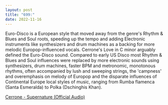 ```yaml
---
layout: post
title: "699:"
date: 2022-11-16
---
```


Euro-Disco is a European style that moved away from the genre's Rhythm & Blues and Soul roots, speeding up the tempo and adding Electronic instruments like synthesizers and drum machines as a backing for more melodic Europop-influenced vocals. Cerrone's Love in C minor arguably defined the Euro-Disco sound. Compared to early US Disco most Rhythm & Blues and Soul influences were replaced by more electronic sounds using synthesizers, drum machines, faster BPM and metronomic, monotonous rhythms, often accompanied by lush and sweeping strings, the 'campness' and overemphasis on melody of Europop and the disparate influences of Continental Europe local styles of music, ranging from Rumba flamenca (Santa Esmeralda) to Polka (Dschinghis Khan).

[Cerrone \- Supernature (Official Audio)](https://youtu.be/cJ5V3OZdIZM)

#
